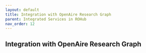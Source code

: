 ```yaml
---
layout: default
title: Integration with OpenAire Research Graph
parent: Integrated Services in ROHub
nav_order: 12
---
```

## Integration with OpenAire Research Graph